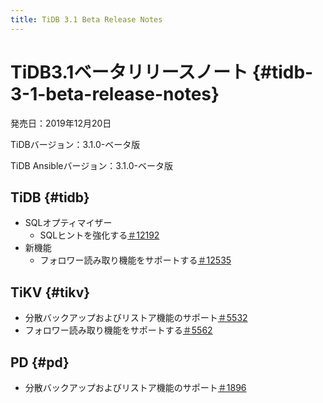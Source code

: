 ```yaml
---
title: TiDB 3.1 Beta Release Notes
---
```


# TiDB3.1ベータリリースノート {#tidb-3-1-beta-release-notes}

発売日：2019年12月20日

TiDBバージョン：3.1.0-ベータ版

TiDB Ansibleバージョン：3.1.0-ベータ版

## TiDB {#tidb}

-   SQLオプティマイザー
    -   SQLヒントを強化する[＃12192](https://github.com/pingcap/tidb/pull/12192)
-   新機能
    -   フォロワー読み取り機能をサポートする[＃12535](https://github.com/pingcap/tidb/pull/12535)

## TiKV {#tikv}

-   分散バックアップおよびリストア機能のサポート[＃5532](https://github.com/tikv/tikv/pull/5532)
-   フォロワー読み取り機能をサポートする[＃5562](https://github.com/tikv/tikv/pull/5562)

## PD {#pd}

-   分散バックアップおよびリストア機能のサポート[＃1896](https://github.com/pingcap/pd/pull/1896)

